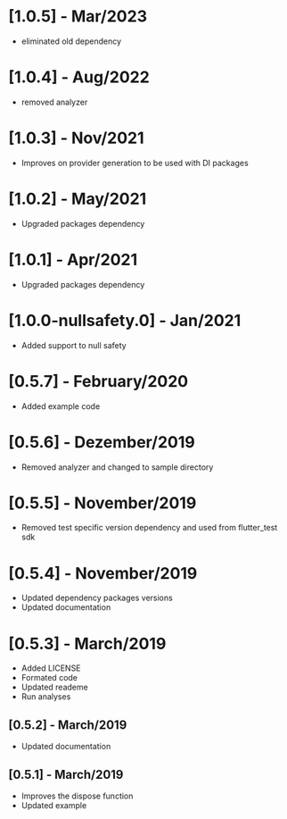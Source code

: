 # [1.0.5] - Mar/2023

- eliminated old dependency

# [1.0.4] - Aug/2022

- removed analyzer

# [1.0.3] - Nov/2021

- Improves on provider generation to be used with DI packages

# [1.0.2] - May/2021

- Upgraded packages dependency

# [1.0.1] - Apr/2021

- Upgraded packages dependency

# [1.0.0-nullsafety.0] - Jan/2021

- Added support to null safety

# [0.5.7] - February/2020

- Added example code

# [0.5.6] - Dezember/2019

- Removed analyzer and changed to sample directory

# [0.5.5] - November/2019

- Removed test specific version dependency and used from flutter_test sdk

# [0.5.4] - November/2019

- Updated dependency packages versions
- Updated documentation

# [0.5.3] - March/2019

- Added LICENSE
- Formated code
- Updated reademe
- Run analyses

## [0.5.2] - March/2019

- Updated documentation

## [0.5.1] - March/2019

- Improves the dispose function
- Updated example

